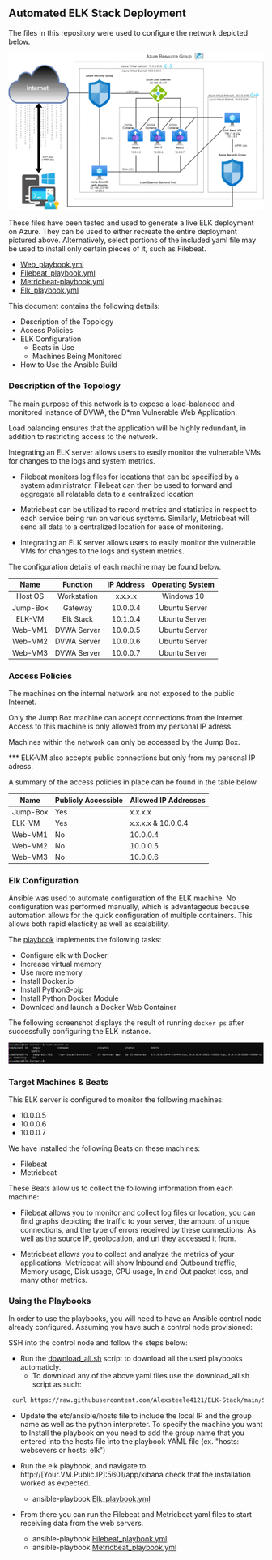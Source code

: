 ## Automated ELK Stack Deployment

The files in this repository were used to configure the network depicted below.

![](Images/Diagram.png)

These files have been tested and used to generate a live ELK deployment on Azure. They can be used to either recreate the entire deployment pictured above. Alternatively, select portions of the included yaml file may be used to install only certain pieces of it, such as Filebeat.

  - [Web_playbook.yml](https://github.com/Alexsteele4121/ELK-Stack/blob/main/Scripts/Web_playbook.yml)
  - [Filebeat_playbook.yml](https://github.com/Alexsteele4121/ELK-Stack/blob/main/Scripts/Filebeat_playbook.yml)
  - [Metricbeat-playbook.yml](https://github.com/Alexsteele4121/ELK-Stack/blob/main/Scripts/Metricbeat_playbook.yml)
  - [Elk_playbook.yml](https://github.com/Alexsteele4121/ELK-Stack/blob/main/Scripts/Elk_playbook.yml)

This document contains the following details:
- Description of the Topology
- Access Policies
- ELK Configuration
  - Beats in Use
  - Machines Being Monitored
- How to Use the Ansible Build

### Description of the Topology

The main purpose of this network is to expose a load-balanced and monitored instance of DVWA, the D*mn Vulnerable Web Application.

Load balancing ensures that the application will be highly redundant, in addition to restricting access to the network.

Integrating an ELK server allows users to easily monitor the vulnerable VMs for changes to the logs and system metrics.

- Filebeat monitors log files for locations that can be specified by a system administrator. Filebeat can then be used to forward and aggregate all relatable data to a centralized location 

- Metricbeat can be utilized to record metrics and statistics in respect to each service being run on various systems. Similarly, Metricbeat will send all data to a centralized location for ease of monitoring.   

- Integrating an ELK server allows users to easily monitor the vulnerable VMs for changes to the logs and system metrics.

The configuration details of each machine may be found below.

|   Name   |   Function  |   IP Address   | Operating System |
|:--------:|:-----------:|:--------------:|:----------------:|
|  Host OS | Workstation |     x.x.x.x    |    Windows 10    |
| Jump-Box |   Gateway   |    10.0.0.4    |   Ubuntu Server  |
|  ELK-VM  |  Elk Stack  |    10.1.0.4    |   Ubuntu Server  |
|  Web-VM1 | DVWA Server |    10.0.0.5    |   Ubuntu Server  |
|  Web-VM2 | DVWA Server |    10.0.0.6    |   Ubuntu Server  |
|  Web-VM3 | DVWA Server |    10.0.0.7    |   Ubuntu Server  |

### Access Policies

The machines on the internal network are not exposed to the public Internet. 

Only the Jump Box machine can accept connections from the Internet. Access to this machine is only allowed from my personal IP adress.

Machines within the network can only be accessed by the Jump Box. 

*** ELK-VM also accepts public connections but only from my personal IP adress.

A summary of the access policies in place can be found in the table below.

| Name     | Publicly Accessible | Allowed IP Addresses      |
|----------|---------------------|----------------------     |
| Jump-Box | Yes                 | x.x.x.x                   |
| ELK-VM   | Yes                 | x.x.x.x & 10.0.0.4        |
| Web-VM1  | No                  | 10.0.0.4                  |
| Web-VM2  | No                  | 10.0.0.5                  |
| Web-VM3  | No                  | 10.0.0.6                  |

### Elk Configuration

Ansible was used to automate configuration of the ELK machine. No configuration was performed manually, which is advantageous because automation allows for the quick configuration of multiple containers. This allows both rapid elasticity as well as scalability. 

The [playbook](https://github.com/Alexsteele4121/ELK-Stack/blob/main/Scripts/Elk_playbook.yml) implements the following tasks:

   - Configure elk with Docker
   - Increase virtual memory
   - Use more memory
   - Install Docker.io
   - Install Python3-pip
   - Install Python Docker Module
   - Download and launch a Docker Web Container

The following screenshot displays the result of running `docker ps` after successfully configuring the ELK instance.

![](Images/Capture.PNG)

### Target Machines & Beats
This ELK server is configured to monitor the following machines:

- 10.0.0.5
- 10.0.0.6
- 10.0.0.7

We have installed the following Beats on these machines:

- Filebeat
- Metricbeat

These Beats allow us to collect the following information from each machine:

- Filebeat allows you to monitor and collect log files or location, you can find graphs depicting the traffic to your server, the amount of unique connections, and the type of errors received by these connections. As well as the source IP, geolocation, and url they accessed it from.

- Metricbeat allows you to collect and analyze the metrics of your applications. Metricbeat will show Inbound and Outbound traffic, Memory usage, Disk usage, CPU usage, In and Out packet loss, and many other metrics.


### Using the Playbooks
In order to use the playbooks, you will need to have an Ansible control node already configured. Assuming you have such a control node provisioned: 

SSH into the control node and follow the steps below:

- Run the [download_all.sh](https://github.com/Alexsteele4121/ELK-Stack/blob/main/Scripts/download_all.sh) script to download all the used playbooks automaticly.
  - To download any of the above yaml files use the download_all.sh script as such:
```sh
 curl https://raw.githubusercontent.com/Alexsteele4121/ELK-Stack/main/Scripts/download_all.sh > download_all.sh && sudo chmod +x download_all.sh && sudo ./download_all.sh
```
- Update the etc/ansible/hosts file to include the local IP and the group name as well as the python interpreter. To specify the machine you want to Install the playbook on you need to add the group name that you entered into the hosts file into the playbook YAML file (ex. "hosts: websevers or hosts: elk")

- Run the elk playbook, and navigate to http://[Your.VM.Public.IP]:5601/app/kibana check that the installation worked as expected.
  - ansible-playbook [Elk_playbook.yml](https://github.com/Alexsteele4121/ELK-Stack/blob/main/Scripts/Elk_playbook.yml)

- From there you can run the Filebeat and Metricbeat yaml files to start receiving data from the web servers.
  - ansible-playbook [Filebeat_playbook.yml](https://github.com/Alexsteele4121/ELK-Stack/blob/main/Scripts/Filebeat_playbook.yml)
  - ansible-playbook [Metricbeat_playbook.yml](https://github.com/Alexsteele4121/ELK-Stack/blob/main/Scripts/Metricbeat_playbook.yml)
